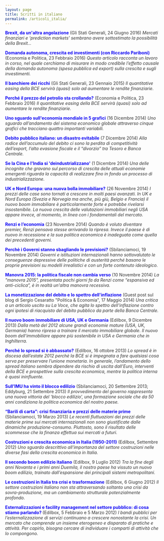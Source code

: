 ```yaml
---
layout: page
title: Scritti in italiano
permalink: /articoli_italia/
---
```


<style type="text/css">a {text-decoration: none; color: inherit}</style>

<span style="color: #1008F4;"><strong><a href="http://www.reconomics.it/brexit-da-unaltra-angolazione/" target="_blank" rel="noopener">Brexit, da un'altra angolazione</a></strong></span>
<span style="color: #333333;"><a href="http://www.glistatigenerali.com/borsa_istituzioni-ue/brexit-da-unaltra-angolazione/"  target="_blank" rel="noopener">(Gli Stati Generali, 24 Giugno 2016)</a>
<em>Mercati finanziari e ‘prediction markets’ sembrano avere sottostimato la possibilità della Brexit...</em>
</span>

<span style="color: #1008F4;"><strong><a href="http://www.reconomics.it/domanda-autonoma-crescita-ed-investimenti/" target="_blank" rel="noopener">Domanda autonoma, crescita ed investimenti (con Riccardo Pariboni)</a></strong>
<span style="color: #333333;"><a href="http://www.economiaepolitica.it/politiche-economiche/domanda-autonoma-crescita-ed-investimenti/"  target="_blank" rel="noopener">(Economia e Politica, 23 Febbraio 2016)
</a><em>Questo articolo racconta un lavoro in corso, nel quale cerchiamo di misurare in modo credibile l’effetto causale della domanda autonoma (spesa pubblica ed export) sulla crescita e sugli investimenti.</em>

<span style="color: #1008F4;"><strong><a href="http://www.reconomics.it/il-banchiere-dei-ricchi/" target="_blank" rel="noopener">Il banchiere dei ricchi</a></strong>
<span style="color: #333333;"><a href="http://www.glistatigenerali.com/euro-e-bce_macroeconomia/il-banchiere-dei-ricchi/"  target="_blank" rel="noopener">(Gli Stati Generali, 23 Gennaio 2015)
</a><em>Il quantitative easing della BCE servirà (quasi) solo ad aumentare le rendite finanziarie.</em>

<span style="color: #1008F4;"><strong><a href="http://www.reconomics.it/perche-il-prezzo-del-petrolio-sta-crollando/" target="_blank" rel="noopener">Perché il prezzo del petrolio sta crollando?</a></strong>
<span style="color: #333333;"><a href="http://www.glistatigenerali.com/capitali_macroeconomia_materie-prime/perche-e-crollato-il-prezzo-del-petrolio/"  target="_blank" rel="noopener">(Economia e Politica, 23 Febbraio 2016)
</a><em>Il quantitative easing della BCE servirà (quasi) solo ad aumentare le rendite finanziarie.</em>

<span style="color: #1008F4;"><strong><a href="http://www.reconomics.it/leconomia-mondiale-in-5-grafici/" target="_blank" rel="noopener">Uno sguardo sull'economia mondiale in 5 grafici</a></strong>
<span style="color: #333333;"><a href="http://www.reconomics.it/leconomia-mondiale-in-5-grafici/"  target="_blank" rel="noopener">(16 Dicembre 2014)
</a><em>Uno sguardo all’andamento del sistema economico globale attraverso cinque grafici che tracciano quattro importanti variabili.</em>

<span style="color: #1008F4;"><strong><a href="http://www.reconomics.it/debito-pubblico-italiano-un-disastro-evitabile/" target="_blank" rel="noopener">Debito pubblico italiano: un disastro evitabile</a></strong>
<span style="color: #333333;"><a href="http://www.reconomics.it/debito-pubblico-italiano-un-disastro-evitabile/"  target="_blank" rel="noopener">(7 Dicembre 2014)
</a><em> Alla radice dell’accumulo del debito ci sono la perdita di competitività dell’export, l’alta evasione fiscale e il “divorzio” tra Tesoro e Banca Centrale.</em>

<span style="color: #1008F4;"><strong><a href="http://www.reconomics.it/se-la-cina-e-lindia-si-deindustrializzano/" target="_blank" rel="noopener">Se la Cina e l'India si 'deindustrializzano'</a></strong>
<span style="color: #333333;"><a href="http://www.reconomics.it/se-la-cina-e-lindia-si-deindustrializzano/"  target="_blank" rel="noopener">(1 Dicembre 2014)
</a><em> Una delle incognite che gravano sul percorso di crescita delle attuali economie emergenti riguarda la capacità di realizzare fino in fondo un processo di industrializzazione. </em>

<span style="color: #1008F4;"><strong><a href="http://www.reconomics.it/uk-e-nord-europa-una-nuova-bolla-immobiliare/" target="_blank" rel="noopener">UK e Nord Europa: una nuova bolla immobiliare?</a></strong>
<span style="color: #333333;"><a href="http://www.reconomics.it/uk-e-nord-europa-una-nuova-bolla-immobiliare/"  target="_blank" rel="noopener">(26 Novembre 2014)
</a><em>I prezzi delle case sono tornati a crescere in molti paesi avanzati. In UK e Nord Europa (Svezia e Norvegia ma anche, più giù, Belgio e Francia) il nuovo boom immobiliare è particolarmente forte e potrebbe rivelarsi insostenibile. La nuova crescita delle valutazioni immobiliari negli USA appare invece, al momento, in linea con i fondamentali del mercato.</em>

<span style="color: #1008F4;"><strong><a href="http://www.reconomics.it/renzi-e-leconomia/" target="_blank" rel="noopener">Renzi e l’economia</a></strong>
<span style="color: #333333;"><a href="http://www.reconomics.it/renzi-e-leconomia/"  target="_blank" rel="noopener">(23 Novembre 2014)
</a><em>Quando è voluto diventare premier, Renzi pensava stesse arrivando la ripresa. Invece il paese è di nuovo in recessione e la sua politica economica è inadeguata come quella dei precedenti governi. </em>

<span style="color: #1008F4;"><strong><a href="http://www.reconomics.it/perche-i-governi-stanno-sbagliando-le-previsioni-sulleconomia/" target="_blank" rel="noopener">Perchè i Governi stanno sbagliando le previsioni?</a></strong>
<span style="color: #333333;"><a href="http://sbilanciamoci.info/perche-i-governi-sbagliano-le-previsioni-27160/"  target="_blank" rel="noopener">(Sbilanciamoci, 19 Novembre 2014)
</a><em>Governi e istituzioni internazionali hanno sottovalutato le conseguenze depressive delle politiche di austerità perché basano le proprie previsioni su modelli irrealistici e con un forte contenuto ideologico. </em>

<span style="color: #1008F4;"><strong><a href="http://www.reconomics.it/manovra-2015-la-politica-fiscale-non-cambia-verso/" target="_blank" rel="noopener">Manovra 2015: la politica fiscale non cambia verso</a></strong>
<span style="color: #333333;"><a href="http://www.reconomics.it/manovra-2015-la-politica-fiscale-non-cambia-verso/"  target="_blank" rel="noopener">(10 Novembre 2014)
</a><em>La "manovra 2015", presentata pochi giorni fa da Renzi come “espansiva ed anti-ciclica”, è in realtà un'altra manovra recessiva.  </em>

<span style="color: #1008F4;"><strong><a href="http://www.reconomics.it/la-monetizzazione-del-debito-e-lo-spettro-dellinflazione/" target="_blank" rel="noopener">La monetizzazione del debito e lo spettro dell'inflazione</a></strong>
<span style="color: #333333;"><a href="http://politicaeconomiablog.blogspot.com/2014/05/una-critica-la-voce.html"  target="_blank" rel="noopener">(Guest post sul blog di Sergio Cesaratto "Politica & Economia", 17 Maggio 2014)
</a><em>Una critica a un articolo uscito su La Voce, che agita lo spettro dell'inflazione contro ogni ipotesi di riacquisto del debito pubblico da parte della Banca Centrale.</em>

<span style="color: #1008F4;"><strong><a href="http://www.reconomics.it/il-nuovo-boom-immobiliare-di-usa-uk-e-germania/" target="_blank" rel="noopener">Il nuovo boom immobiliare di USA, UK e Germania</a></strong>
<span style="color: #333333;"><a href="http://www.reconomics.it/il-nuovo-boom-immobiliare-di-usa-uk-e-germania/"  target="_blank" rel="noopener">(Edilbox, 9 Dicembre 2013)
</a><em>Dalla metà del 2012 alcune grandi economie mature (USA, UK, Germania) hanno ripreso a trainare il mercato immobiliare globale. Il nuovo boom dell’immobiliare appare più sostenibile in USA e Germania che in Inghilterra.</em>

<span style="color: #1008F4;"><strong><a href="http://www.reconomics.it/perche-lo-spread-si-e-abbassato/" target="_blank" rel="noopener">Perché lo spread si è abbassato?</a></strong>
<span style="color: #333333;"><a href="http://www.reconomics.it/perche-lo-spread-si-e-abbassato/"  target="_blank" rel="noopener">(Edilbox, 16 ottobre 2013)
</a><em>Lo spread è in discesa dall’estate 2012 perchè la BCE si è impegnata a fare qualsiasi cosa serva per preservare l’unione monetaria. In generale, l’andamento dello spread italiano sembra dipendere da rischio di uscita dall’Euro, interventi della BCE e prospettive sulla crescita economica, mentre la politica interna è quasi ininfluente.</em>

<span style="color: #1008F4;"><strong><a href="http://www.reconomics.it/sullimu-ha-vinto-il-blocco-edilizio/" target="_blank" rel="noopener">Sull’IMU ha vinto il blocco edilizio</a></strong>
<span style="color: #333333;"><a href="http://old.sbilanciamoci.info/Sezioni/italie/Sull-Imu-ha-vinto-il-blocco-edilizio-20170.html"  target="_blank" rel="noopener">(Sbilanciamoci, 20 Settembre 2013</a>;  <a href="http://www.eddyburg.it/2013/09/sullimu-ha-vinto-il-blocco-edilizio.html"  target="_blank" rel="noopener">Eddyburg, 21 Settembre 2013</a>)
</a><em>Il provvedimento del governo rappresenta una nuova vittoria del ‘blocco edilizio’, una formazione sociale che da 50 anni condiziona la politica economica del nostro paese.</em>

<span style="color: #1008F4;"><strong><a href="http://www.reconomics.it/barili-di-carta-crisi-finanziaria-e-prezzi-delle-materie-prime/" target="_blank" rel="noopener">“Barili di carta”: crisi finanziaria e prezzi delle materie prime</a></strong>
<span style="color: #333333;"><a href="http://sbilanciamoci.info/barili-di-carta-le-materie-prime-in-balia-del-casino-17364/"  target="_blank" rel="noopener">(Sbilanciamoci, 19 Marzo 2013)
</a><em>Le recenti fluttuazioni dei prezzi delle materie prime sui mercati internazionali non sono giustificate dalle dinamiche produzione-consumo. Piuttosto, sono il risultato delle scommesse che la finanza effettua sui mercati a futuri.</em>

<span style="color: #1008F4;"><strong><a href="http://www.reconomics.it/costruzioni-e-crescita-economica-in-italia-1950-2011/" target="_blank" rel="noopener">Costruzioni e crescita economica in Italia (1950-2011)</a></strong>
<span style="color: #333333;"><a href="http://www.reconomics.it/costruzioni-e-crescita-economica-in-italia-1950-2011/"  target="_blank" rel="noopener">(Edilbox, Settembre 2012)
</a><em>Uno sguardo descrittivo all'importanza del settore costruzioni nelle diverse fasi della crescita economica in Italia.</em>

<span style="color: #1008F4;"><strong><a href="http://www.reconomics.it/il-secondo-boom-edilizio-italiano/" target="_blank" rel="noopener">Il secondo boom edilizio italiano</a></strong>
<span style="color: #333333;"><a href="http://www.reconomics.it/il-secondo-boom-edilizio-italiano/"  target="_blank" rel="noopener">(Edilbox, 9 Luglio 2012)
</a><em>Tra la fine degli anni Novanta e i primi anni Duemila, il nostro paese ha vissuto un nuovo boom edilizio, trainato dall’espansione dei principali sistemi metropolitani.</em>

<span style="color: #1008F4;"><strong><a href="http://www.reconomics.it/le-costruzioni-in-italia-tra-crisi-e-trasformazione/" target="_blank" rel="noopener">Le costruzioni in Italia tra crisi e trasformazione</a></strong>
<span style="color: #333333;"><a href="http://www.reconomics.it/le-costruzioni-in-italia-tra-crisi-e-trasformazione/"  target="_blank" rel="noopener">(Edilbox, 6 Giugno 2012)
</a><em>Il settore costruzioni italiano non sta attraversando soltanto una crisi da sovra-produzione, ma un cambiamento strutturale potenzialmente profondo.</em>

<span style="color: #1008F4;"><strong><a href="http://www.reconomics.it/esternalizzazioni-e-facility-management-nel-settore-pubblico-di-cosa-stiamo-parlando/" target="_blank" rel="noopener">Esternalizzazioni e facility management nel settore pubblico: di cosa stiamo parlando?
</a></strong>
<span style="color: #333333;"><a href="http://www.reconomics.it/esternalizzazioni-e-facility-management-nel-settore-pubblico-di-cosa-stiamo-parlando/"  target="_blank" rel="noopener">(Edilbox, 5 Febbraio e 5 Marzo 2012)
</a><em>I bandi pubblici per l’esternalizzazione di servizi continuano a crescere nonostante la crisi. Un mercato che comprende un insieme eterogeneo e disparato di pratiche e attività. Per capirlo, bisogna cercare di individuare i comparti di attività che lo compongono.</em>
